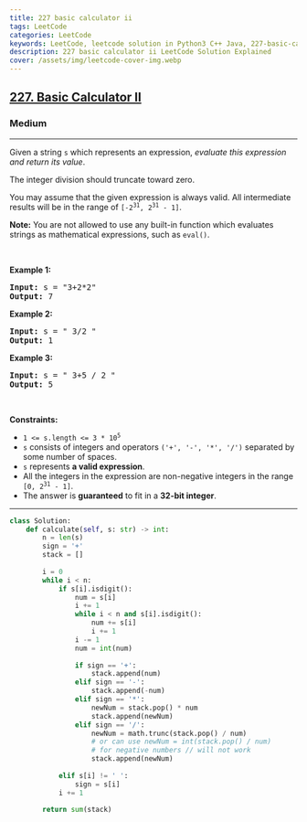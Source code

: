 ```yaml
---
title: 227 basic calculator ii
tags: LeetCode
categories: LeetCode
keywords: LeetCode, leetcode solution in Python3 C++ Java, 227-basic-calculator-ii solution
description: 227 basic calculator ii LeetCode Solution Explained
cover: /assets/img/leetcode-cover-img.webp
---
```





<h2><a href="https://leetcode.com/problems/basic-calculator-ii/">227. Basic Calculator II</a></h2><h3>Medium</h3><hr><div><p>Given a string <code>s</code> which represents an expression, <em>evaluate this expression and return its value</em>.&nbsp;</p>

<p>The integer division should truncate toward zero.</p>

<p>You may assume that the given expression is always valid. All intermediate results will be in the range of <code>[-2<sup>31</sup>, 2<sup>31</sup> - 1]</code>.</p>

<p><strong>Note:</strong> You are not allowed to use any built-in function which evaluates strings as mathematical expressions, such as <code>eval()</code>.</p>

<p>&nbsp;</p>
<p><strong>Example 1:</strong></p>
<pre><strong>Input:</strong> s = "3+2*2"
<strong>Output:</strong> 7
</pre><p><strong>Example 2:</strong></p>
<pre><strong>Input:</strong> s = " 3/2 "
<strong>Output:</strong> 1
</pre><p><strong>Example 3:</strong></p>
<pre><strong>Input:</strong> s = " 3+5 / 2 "
<strong>Output:</strong> 5
</pre>
<p>&nbsp;</p>
<p><strong>Constraints:</strong></p>

<ul>
	<li><code>1 &lt;= s.length &lt;= 3 * 10<sup>5</sup></code></li>
	<li><code>s</code> consists of integers and operators <code>('+', '-', '*', '/')</code> separated by some number of spaces.</li>
	<li><code>s</code> represents <strong>a valid expression</strong>.</li>
	<li>All the integers in the expression are non-negative integers in the range <code>[0, 2<sup>31</sup> - 1]</code>.</li>
	<li>The answer is <strong>guaranteed</strong> to fit in a <strong>32-bit integer</strong>.</li>
</ul>
</div>

---




```python
class Solution:
    def calculate(self, s: str) -> int:
        n = len(s)
        sign = '+'
        stack = []
        
        i = 0
        while i < n:
            if s[i].isdigit():
                num = s[i]
                i += 1
                while i < n and s[i].isdigit():
                    num += s[i]
                    i += 1
                i -= 1
                num = int(num)
                
                if sign == '+':
                    stack.append(num)
                elif sign == '-':
                    stack.append(-num)
                elif sign == '*':
                    newNum = stack.pop() * num
                    stack.append(newNum)
                elif sign == '/':
                    newNum = math.trunc(stack.pop() / num)
                    # or can use newNum = int(stack.pop() / num)
                    # for negative numbers // will not work
                    stack.append(newNum)
                
            elif s[i] != ' ':
                sign = s[i]
            i += 1
        
        return sum(stack)
```
